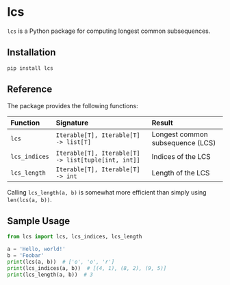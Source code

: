 # lcs
`lcs` is a Python package for computing longest common subsequences.

## Installation
```
pip install lcs
```

## Reference
The package provides the following functions:

| Function      | Signature                                           | Result                           |
|:--------------|:----------------------------------------------------|:---------------------------------|
| `lcs`         | `Iterable[T], Iterable[T] -> list[T]`               | Longest common subsequence (LCS) |
| `lcs_indices` | `Iterable[T], Iterable[T] -> list[tuple[int, int]]` | Indices of the LCS               |
| `lcs_length`  | `Iterable[T], Iterable[T] -> int`                   | Length of the LCS                |

Calling `lcs_length(a, b)` is somewhat more efficient than simply using `len(lcs(a, b))`.

## Sample Usage
```python
from lcs import lcs, lcs_indices, lcs_length

a = 'Hello, world!'
b = 'Foobar'
print(lcs(a, b))  # ['o', 'o', 'r']
print(lcs_indices(a, b))  # [(4, 1), (8, 2), (9, 5)]
print(lcs_length(a, b))  # 3
```
